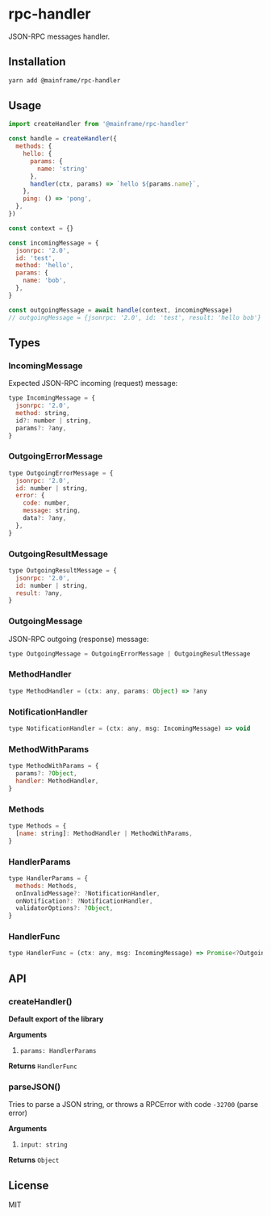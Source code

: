 # rpc-handler

JSON-RPC messages handler.

## Installation

```sh
yarn add @mainframe/rpc-handler
```

## Usage

```js
import createHandler from '@mainframe/rpc-handler'

const handle = createHandler({
  methods: {
    hello: {
      params: {
        name: 'string'
      },
      handler(ctx, params) => `hello ${params.name}`,
    },
    ping: () => 'pong',
  },
})

const context = {}

const incomingMessage = {
  jsonrpc: '2.0',
  id: 'test',
  method: 'hello',
  params: {
    name: 'bob',
  },
}

const outgoingMessage = await handle(context, incomingMessage)
// outgoingMessage = {jsonrpc: '2.0', id: 'test', result: 'hello bob'}
```

## Types

### IncomingMessage

Expected JSON-RPC incoming (request) message:

```js
type IncomingMessage = {
  jsonrpc: '2.0',
  method: string,
  id?: number | string,
  params?: ?any,
}
```

### OutgoingErrorMessage

```js
type OutgoingErrorMessage = {
  jsonrpc: '2.0',
  id: number | string,
  error: {
    code: number,
    message: string,
    data?: ?any,
  },
}
```

### OutgoingResultMessage

```js
type OutgoingResultMessage = {
  jsonrpc: '2.0',
  id: number | string,
  result: ?any,
}
```

### OutgoingMessage

JSON-RPC outgoing (response) message:

```js
type OutgoingMessage = OutgoingErrorMessage | OutgoingResultMessage
```

### MethodHandler

```js
type MethodHandler = (ctx: any, params: Object) => ?any
```

### NotificationHandler

```js
type NotificationHandler = (ctx: any, msg: IncomingMessage) => void
```

### MethodWithParams

```js
type MethodWithParams = {
  params?: ?Object,
  handler: MethodHandler,
}
```

### Methods

```js
type Methods = {
  [name: string]: MethodHandler | MethodWithParams,
}
```

### HandlerParams

```js
type HandlerParams = {
  methods: Methods,
  onInvalidMessage?: ?NotificationHandler,
  onNotification?: ?NotificationHandler,
  validatorOptions?: ?Object,
}
```

### HandlerFunc

```js
type HandlerFunc = (ctx: any, msg: IncomingMessage) => Promise<?OutgoingMessage>
```

## API

### createHandler()

**Default export of the library**

**Arguments**

1.  `params: HandlerParams`

**Returns** `HandlerFunc`

### parseJSON()

Tries to parse a JSON string, or throws a RPCError with code `-32700` (parse error)

**Arguments**

1.  `input: string`

**Returns** `Object`

## License

MIT

